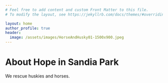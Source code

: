 ```yaml
---
# Feel free to add content and custom Front Matter to this file.
# To modify the layout, see https://jekyllrb.com/docs/themes/#overriding-theme-defaults

layout: home
author_profile: true
header:
  image: /assets/images/HorseAndHusky01-1500x900.jpeg
---
```

# About Hope in Sandia Park

We rescue huskies and horses.
